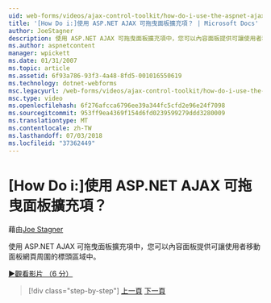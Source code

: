 ```yaml
---
uid: web-forms/videos/ajax-control-toolkit/how-do-i-use-the-aspnet-ajax-draggable-panel-extender
title: '[How Do i:]使用 ASP.NET AJAX 可拖曳面板擴充項？ | Microsoft Docs'
author: JoeStagner
description: 使用 ASP.NET AJAX 可拖曳面板擴充項中，您可以內容面板提供可讓使用者移動面板網頁周圍的標頭區域中。
ms.author: aspnetcontent
manager: wpickett
ms.date: 01/31/2007
ms.topic: article
ms.assetid: 6f93a786-93f3-4a48-8fd5-001016550619
ms.technology: dotnet-webforms
msc.legacyurl: /web-forms/videos/ajax-control-toolkit/how-do-i-use-the-aspnet-ajax-draggable-panel-extender
msc.type: video
ms.openlocfilehash: 6f276afcca6796ee39a344fc5cfd2e96e24f7098
ms.sourcegitcommit: 953ff9ea4369f154d6fd0239599279ddd3280009
ms.translationtype: MT
ms.contentlocale: zh-TW
ms.lasthandoff: 07/03/2018
ms.locfileid: "37362449"
---
```

<a name="how-do-i-use-the-aspnet-ajax-draggable-panel-extender"></a>[How Do i:]使用 ASP.NET AJAX 可拖曳面板擴充項？
====================
藉由[Joe Stagner](https://github.com/JoeStagner)

使用 ASP.NET AJAX 可拖曳面板擴充項中，您可以內容面板提供可讓使用者移動面板網頁周圍的標頭區域中。

[&#9654;觀看影片 （6 分）](https://channel9.msdn.com/Blogs/ASP-NET-Site-Videos/how-do-i-use-the-aspnet-ajax-draggable-panel-extender)

> [!div class="step-by-step"]
> [上一頁](how-do-i-use-the-aspnet-ajax-collapsable-panel-extender.md)
> [下一頁](how-do-i-use-the-aspnet-ajax-dynamicpopulate-extender.md)
